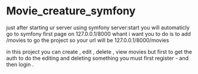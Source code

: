 # Movie_creature_symfony

just after starting ur server using symfony server:start 
you will automaticly go to symfony first page on 127.0.0.1/8000
whant i want you to do is to add /movies to go the project so your url will be 127.0.0.1/8000/movies 

in this project you can create , edit , delete , view movies but first to get the auth to do the editing and deleting something you must first register -
and then login .
